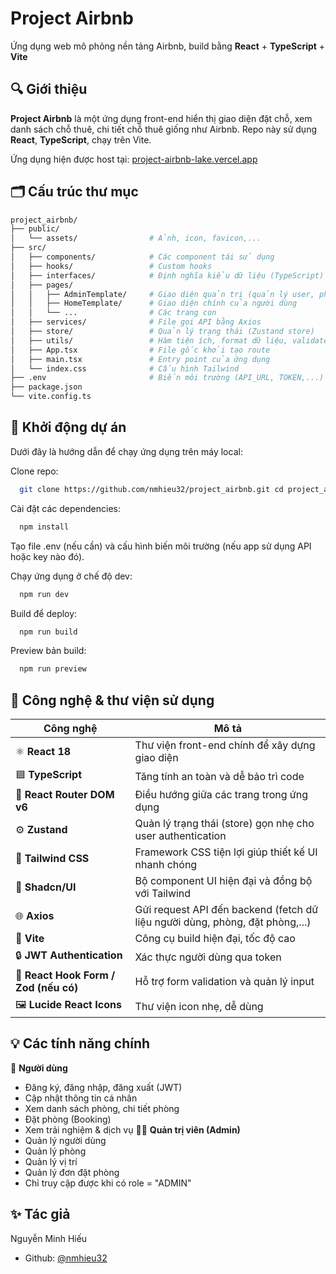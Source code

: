 
# Project Airbnb

Ứng dụng web mô phỏng nền tảng Airbnb, build bằng **React** + **TypeScript** + **Vite**


## 🔍 Giới thiệu

**Project Airbnb** là một ứng dụng front-end hiển thị giao diện đặt chỗ, xem danh sách chỗ thuê, chi tiết chỗ thuê giống như Airbnb. Repo này sử dụng **React**, **TypeScript**, chạy trên Vite.

Ứng dụng hiện được host tại: [project-airbnb-lake.vercel.app](https://project-airbnb-lake.vercel.app/)

## 🗂️ Cấu trúc thư mục

```bash
project_airbnb/
├── public/
│   └── assets/                # Ảnh, icon, favicon,...
├── src/
│   ├── components/            # Các component tái sử dụng
│   ├── hooks/                 # Custom hooks
│   ├── interfaces/            # Định nghĩa kiểu dữ liệu (TypeScript)
│   ├── pages/
│   │   ├── AdminTemplate/     # Giao diện quản trị (quản lý user, phòng, vị trí,...)
│   │   ├── HomeTemplate/      # Giao diện chính của người dùng
│   │   └── ...                # Các trang con
│   ├── services/              # File gọi API bằng Axios
│   ├── store/                 # Quản lý trạng thái (Zustand store)
│   ├── utils/                 # Hàm tiện ích, format dữ liệu, validate,...
│   ├── App.tsx                # File gốc khởi tạo route
│   ├── main.tsx               # Entry point của ứng dụng
│   └── index.css              # Cấu hình Tailwind
├── .env                       # Biến môi trường (API_URL, TOKEN,...)
├── package.json
└── vite.config.ts
```
## 🚀 Khởi động dự án

Dưới đây là hướng dẫn để chạy ứng dụng trên máy local:

Clone repo:
```bash
  git clone https://github.com/nmhieu32/project_airbnb.git cd project_airbnb
```
Cài đặt các dependencies:

```bash
  npm install
```
Tạo file .env (nếu cần) và cấu hình biến môi trường (nếu app sử dụng API hoặc key nào đó).

Chạy ứng dụng ở chế độ dev:

```bash
  npm run dev
```

Build để deploy:

```bash
  npm run build
```

Preview bản build:

```bash
  npm run preview
```


## 🧰 Công nghệ & thư viện sử dụng

| Công nghệ | Mô tả |
|------------|--------|
| ⚛️ **React 18** | Thư viện front-end chính để xây dựng giao diện |
| 🟦 **TypeScript** | Tăng tính an toàn và dễ bảo trì code |
| 🧭 **React Router DOM v6** | Điều hướng giữa các trang trong ứng dụng |
| ⚙️ **Zustand** | Quản lý trạng thái (store) gọn nhẹ cho user authentication |
| 🎨 **Tailwind CSS** | Framework CSS tiện lợi giúp thiết kế UI nhanh chóng |
| 🧩 **Shadcn/UI** | Bộ component UI hiện đại và đồng bộ với Tailwind |
| 🌐 **Axios** | Gửi request API đến backend (fetch dữ liệu người dùng, phòng, đặt phòng,...) |
| 🧱 **Vite** | Công cụ build hiện đại, tốc độ cao |
| 🔒 **JWT Authentication** | Xác thực người dùng qua token |
| 🧭 **React Hook Form / Zod (nếu có)** | Hỗ trợ form validation và quản lý input |
| 🖼️ **Lucide React Icons** | Thư viện icon nhẹ, dễ dùng |



## 💡 Các tính năng chính
👤 **Người dùng**
- Đăng ký, đăng nhập, đăng xuất (JWT)
- Cập nhật thông tin cá nhân
- Xem danh sách phòng, chi tiết phòng
- Đặt phòng (Booking)
- Xem trải nghiệm & dịch vụ
🧑‍💼 **Quản trị viên (Admin)**
- Quản lý người dùng
- Quản lý phòng
- Quản lý vị trí
- Quản lý đơn đặt phòng
- Chỉ truy cập được khi có role = "ADMIN"
## ✨ Tác giả

Nguyễn Minh Hiếu

- Github: [@nmhieu32](https://www.github.com/octokatherine)


